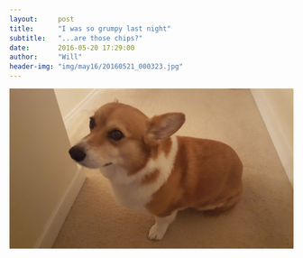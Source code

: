 ```yaml
---
layout:     post
title:      "I was so grumpy last night"
subtitle:   "...are those chips?"
date:       2016-05-20 17:29:00
author:     "Will"
header-img: "img/may16/20160521_000323.jpg"
---
```



![drool](/img/may16/20160521_172352.jpg)
